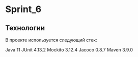 # Sprint_6

## Технологии
В проекте используется следующий стек:

Java 11
JUnit 4.13.2
Mockito 3.12.4
Jacoco 0.8.7
Maven 3.9.0
